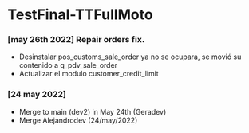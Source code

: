 
# TestFinal-TTFullMoto 

### [may 26th 2022] Repair orders fix.
- Desinstalar pos_customs_sale_order ya no se ocupara, se movió su contenido a q_pdv_sale_order 
- Actualizar el modulo customer_credit_limit  

### [24 may 2022]
- Merge to main (dev2) in May 24th (Geradev) 
- Merge Alejandrodev (24/may/2022)
